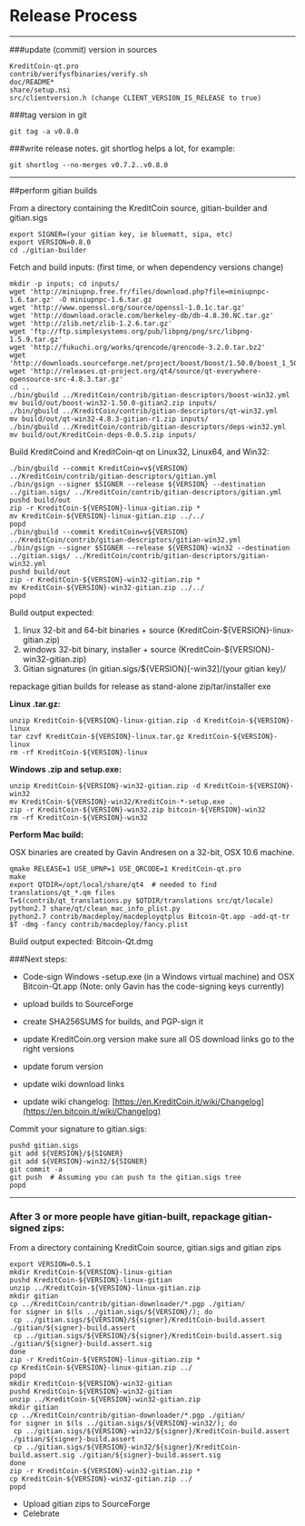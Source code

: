 Release Process
====================

* * *

###update (commit) version in sources


	KreditCoin-qt.pro
	contrib/verifysfbinaries/verify.sh
	doc/README*
	share/setup.nsi
	src/clientversion.h (change CLIENT_VERSION_IS_RELEASE to true)

###tag version in git

	git tag -a v0.8.0

###write release notes. git shortlog helps a lot, for example:

	git shortlog --no-merges v0.7.2..v0.8.0

* * *

##perform gitian builds

 From a directory containing the KreditCoin source, gitian-builder and gitian.sigs
  
	export SIGNER=(your gitian key, ie bluematt, sipa, etc)
	export VERSION=0.8.0
	cd ./gitian-builder

 Fetch and build inputs: (first time, or when dependency versions change)

	mkdir -p inputs; cd inputs/
	wget 'http://miniupnp.free.fr/files/download.php?file=miniupnpc-1.6.tar.gz' -O miniupnpc-1.6.tar.gz
	wget 'http://www.openssl.org/source/openssl-1.0.1c.tar.gz'
	wget 'http://download.oracle.com/berkeley-db/db-4.8.30.NC.tar.gz'
	wget 'http://zlib.net/zlib-1.2.6.tar.gz'
	wget 'ftp://ftp.simplesystems.org/pub/libpng/png/src/libpng-1.5.9.tar.gz'
	wget 'http://fukuchi.org/works/qrencode/qrencode-3.2.0.tar.bz2'
	wget 'http://downloads.sourceforge.net/project/boost/boost/1.50.0/boost_1_50_0.tar.bz2'
	wget 'http://releases.qt-project.org/qt4/source/qt-everywhere-opensource-src-4.8.3.tar.gz'
	cd ..
	./bin/gbuild ../KreditCoin/contrib/gitian-descriptors/boost-win32.yml
	mv build/out/boost-win32-1.50.0-gitian2.zip inputs/
	./bin/gbuild ../KreditCoin/contrib/gitian-descriptors/qt-win32.yml
	mv build/out/qt-win32-4.8.3-gitian-r1.zip inputs/
	./bin/gbuild ../KreditCoin/contrib/gitian-descriptors/deps-win32.yml
	mv build/out/KreditCoin-deps-0.0.5.zip inputs/

 Build KreditCoind and KreditCoin-qt on Linux32, Linux64, and Win32:
  
	./bin/gbuild --commit KreditCoin=v${VERSION} ../KreditCoin/contrib/gitian-descriptors/gitian.yml
	./bin/gsign --signer $SIGNER --release ${VERSION} --destination ../gitian.sigs/ ../KreditCoin/contrib/gitian-descriptors/gitian.yml
	pushd build/out
	zip -r KreditCoin-${VERSION}-linux-gitian.zip *
	mv KreditCoin-${VERSION}-linux-gitian.zip ../../
	popd
	./bin/gbuild --commit KreditCoin=v${VERSION} ../KreditCoin/contrib/gitian-descriptors/gitian-win32.yml
	./bin/gsign --signer $SIGNER --release ${VERSION}-win32 --destination ../gitian.sigs/ ../KreditCoin/contrib/gitian-descriptors/gitian-win32.yml
	pushd build/out
	zip -r KreditCoin-${VERSION}-win32-gitian.zip *
	mv KreditCoin-${VERSION}-win32-gitian.zip ../../
	popd

  Build output expected:

  1. linux 32-bit and 64-bit binaries + source (KreditCoin-${VERSION}-linux-gitian.zip)
  2. windows 32-bit binary, installer + source (KreditCoin-${VERSION}-win32-gitian.zip)
  3. Gitian signatures (in gitian.sigs/${VERSION}[-win32]/(your gitian key)/

repackage gitian builds for release as stand-alone zip/tar/installer exe

**Linux .tar.gz:**

	unzip KreditCoin-${VERSION}-linux-gitian.zip -d KreditCoin-${VERSION}-linux
	tar czvf KreditCoin-${VERSION}-linux.tar.gz KreditCoin-${VERSION}-linux
	rm -rf KreditCoin-${VERSION}-linux

**Windows .zip and setup.exe:**

	unzip KreditCoin-${VERSION}-win32-gitian.zip -d KreditCoin-${VERSION}-win32
	mv KreditCoin-${VERSION}-win32/KreditCoin-*-setup.exe .
	zip -r KreditCoin-${VERSION}-win32.zip bitcoin-${VERSION}-win32
	rm -rf KreditCoin-${VERSION}-win32

**Perform Mac build:**

  OSX binaries are created by Gavin Andresen on a 32-bit, OSX 10.6 machine.

	qmake RELEASE=1 USE_UPNP=1 USE_QRCODE=1 KreditCoin-qt.pro
	make
	export QTDIR=/opt/local/share/qt4  # needed to find translations/qt_*.qm files
	T=$(contrib/qt_translations.py $QTDIR/translations src/qt/locale)
	python2.7 share/qt/clean_mac_info_plist.py
	python2.7 contrib/macdeploy/macdeployqtplus Bitcoin-Qt.app -add-qt-tr $T -dmg -fancy contrib/macdeploy/fancy.plist

 Build output expected: Bitcoin-Qt.dmg

###Next steps:

* Code-sign Windows -setup.exe (in a Windows virtual machine) and
  OSX Bitcoin-Qt.app (Note: only Gavin has the code-signing keys currently)

* upload builds to SourceForge

* create SHA256SUMS for builds, and PGP-sign it

* update KreditCoin.org version
  make sure all OS download links go to the right versions

* update forum version

* update wiki download links

* update wiki changelog: [https://en.KreditCoin.it/wiki/Changelog](https://en.bitcoin.it/wiki/Changelog)

Commit your signature to gitian.sigs:

	pushd gitian.sigs
	git add ${VERSION}/${SIGNER}
	git add ${VERSION}-win32/${SIGNER}
	git commit -a
	git push  # Assuming you can push to the gitian.sigs tree
	popd

-------------------------------------------------------------------------

### After 3 or more people have gitian-built, repackage gitian-signed zips:

From a directory containing KreditCoin source, gitian.sigs and gitian zips

	export VERSION=0.5.1
	mkdir KreditCoin-${VERSION}-linux-gitian
	pushd KreditCoin-${VERSION}-linux-gitian
	unzip ../KreditCoin-${VERSION}-linux-gitian.zip
	mkdir gitian
	cp ../KreditCoin/contrib/gitian-downloader/*.pgp ./gitian/
	for signer in $(ls ../gitian.sigs/${VERSION}/); do
	 cp ../gitian.sigs/${VERSION}/${signer}/KreditCoin-build.assert ./gitian/${signer}-build.assert
	 cp ../gitian.sigs/${VERSION}/${signer}/KreditCoin-build.assert.sig ./gitian/${signer}-build.assert.sig
	done
	zip -r KreditCoin-${VERSION}-linux-gitian.zip *
	cp KreditCoin-${VERSION}-linux-gitian.zip ../
	popd
	mkdir KreditCoin-${VERSION}-win32-gitian
	pushd KreditCoin-${VERSION}-win32-gitian
	unzip ../KreditCoin-${VERSION}-win32-gitian.zip
	mkdir gitian
	cp ../KreditCoin/contrib/gitian-downloader/*.pgp ./gitian/
	for signer in $(ls ../gitian.sigs/${VERSION}-win32/); do
	 cp ../gitian.sigs/${VERSION}-win32/${signer}/KreditCoin-build.assert ./gitian/${signer}-build.assert
	 cp ../gitian.sigs/${VERSION}-win32/${signer}/KreditCoin-build.assert.sig ./gitian/${signer}-build.assert.sig
	done
	zip -r KreditCoin-${VERSION}-win32-gitian.zip *
	cp KreditCoin-${VERSION}-win32-gitian.zip ../
	popd

- Upload gitian zips to SourceForge
- Celebrate 
